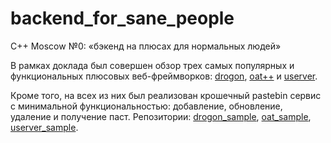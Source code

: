 # backend_for_sane_people

C++ Moscow №0: «‎бэкенд на плюсах для нормальных людей»‎

В рамках доклада был совершен обзор трех самых популярных и функциональных плюсовых веб-фреймворков: [drogon](https://github.com/cppmoscow/drogon_sample), [oat++](https://github.com/cppmoscow/oat_sample) и [userver](https://github.com/cppmoscow/userver_sample).

Кроме того, на всех из них был реализован крошечный pastebin сервис с минимальной функциональностью: добавление, обновление, удаление и получение паст. Репозитории: [drogon_sample](https://github.com/cppmoscow/drogon_sample), [oat_sample](https://github.com/cppmoscow/oat_sample), [userver_sample](https://github.com/cppmoscow/userver_sample).
